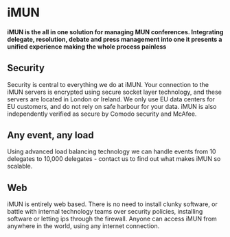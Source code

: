 # iMUN
#### iMUN is the all in one solution for managing MUN conferences. Integrating delegate, resolution, debate and press management into one it presents a unified experience making the whole process painless
## Security 
Security is central to everything we do at iMUN. Your connection to the iMUN servers is encrypted using secure socket layer technology, and these servers are located in London or Ireland. We only use EU data centers for EU customers, and do not rely on safe harbour for your data. iMUN is also independently verified as secure by Comodo security and McAfee.
## Any event, any load
Using advanced load balancing technology we can handle events from 10 delegates to 10,000 delegates - contact us to find out what makes iMUN so scalable.
## Web
iMUN is entirely web based. There is no need to install clunky software, or battle with internal technology teams over security policies, installing software or letting ips through the firewall. Anyone can access iMUN from anywhere in the world, using any internet connection.
